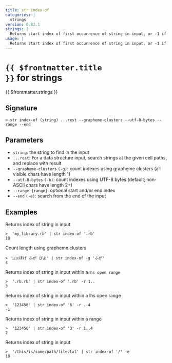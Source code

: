 ```yaml
---
title: str index-of
categories: |
  strings
version: 0.82.1
strings: |
  Returns start index of first occurrence of string in input, or -1 if no match.
usage: |
  Returns start index of first occurrence of string in input, or -1 if no match.
---
```


# <code>{{ $frontmatter.title }}</code> for strings

<div class='command-title'>{{ $frontmatter.strings }}</div>

## Signature

```> str index-of (string) ...rest --grapheme-clusters --utf-8-bytes --range --end```

## Parameters

 -  `string`: the string to find in the input
 -  `...rest`: For a data structure input, search strings at the given cell paths, and replace with result
 -  `--grapheme-clusters` `(-g)`: count indexes using grapheme clusters (all visible chars have length 1)
 -  `--utf-8-bytes` `(-b)`: count indexes using UTF-8 bytes (default; non-ASCII chars have length 2+)
 -  `--range {range}`: optional start and/or end index
 -  `--end` `(-e)`: search from the end of the input

## Examples

Returns index of string in input
```shell
>  'my_library.rb' | str index-of '.rb'
10
```

Count length using grapheme clusters
```shell
> '🇯🇵ほげ ふが ぴよ' | str index-of -g 'ふが'
4
```

Returns index of string in input within a`rhs open range`
```shell
>  '.rb.rb' | str index-of '.rb' -r 1..
3
```

Returns index of string in input within a lhs open range
```shell
>  '123456' | str index-of '6' -r ..4
-1
```

Returns index of string in input within a range
```shell
>  '123456' | str index-of '3' -r 1..4
2
```

Returns index of string in input
```shell
>  '/this/is/some/path/file.txt' | str index-of '/' -e
18
```
